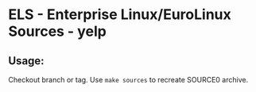 # ELS - Enterprise Linux/EuroLinux Sources - yelp
 
## Usage:
  Checkout branch or tag. Use `make sources` to recreate  SOURCE0 archive.
